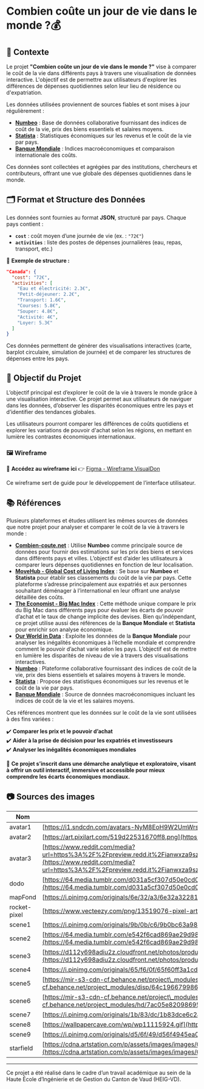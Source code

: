 #  Combien coûte un jour de vie dans le monde ?💰  

## **📖 Contexte**  
Le projet **"Combien coûte un jour de vie dans le monde ?"** vise à comparer le coût de la vie dans différents pays à travers une visualisation de données interactive. L'objectif est de permettre aux utilisateurs d'explorer les différences de dépenses quotidiennes selon leur lieu de résidence ou d'expatriation.  

Les données utilisées proviennent de sources fiables et sont mises à jour régulièrement :  

- **[Numbeo](https://www.numbeo.com/cost-of-living/)** : Base de données collaborative fournissant des indices de coût de la vie, prix des biens essentiels et salaires moyens.  
- **[Statista](https://www.statista.com/)** : Statistiques économiques sur les revenus et le coût de la vie par pays.  
- **[Banque Mondiale](https://data.worldbank.org/)** : Indices macroéconomiques et comparaison internationale des coûts.  

Ces données sont collectées et agrégées par des institutions, chercheurs et contributeurs, offrant une vue globale des dépenses quotidiennes dans le monde.  



## **🗂️ Format et Structure des Données**

Les données sont fournies au format **JSON**, structuré par pays. Chaque pays contient :

* **`cost`** : coût moyen d’une journée de vie (ex. : `"72€"`)
* **`activities`** : liste des postes de dépenses journalières (eau, repas, transport, etc.)

📌 **Exemple de structure :**

```json
"Canada": {
  "cost": "72€",
  "activities": [
    "Eau et électricité: 2.3€",
    "Petit-déjeuner: 2.2€",
    "Transport: 1.6€",
    "Courses: 5.8€",
    "Souper: 4.8€",
    "Activité: 4€",
    "Loyer: 5.3€"
  ]
}
```

Ces données permettent de générer des visualisations interactives (carte, barplot circulaire, simulation de journée) et de comparer les structures de dépenses entre les pays.



## **🎯 Objectif du Projet**  

L’objectif principal est d’explorer le coût de la vie à travers le monde grâce à une visualisation interactive. Ce projet permet aux utilisateurs de naviguer dans les données, d’observer les disparités économiques entre les pays et d’identifier des tendances globales.  

Les utilisateurs pourront comparer les différences de coûts quotidiens et explorer les variations de pouvoir d'achat selon les régions, en mettant en lumière les contrastes économiques internationaux.

### **🖼️ Wireframe**  

📌 **Accédez au wireframe ici** 👉 [Figma - Wireframe VisualDon](https://www.figma.com/design/f38k1xOrdXAziVvV0ZuVHP/VisualDon?node-id=47-3943&t=iobNvDFSUINVNXgm-1)  

Ce wireframe sert de guide pour le développement de l’interface utilisateur. 

## **📚 Références**  

Plusieurs plateformes et études utilisent les mêmes sources de données que notre projet pour analyser et comparer le coût de la vie à travers le monde :  

- **[Combien-coute.net](https://www.combien-coute.net/cout-de-la-vie/)** : Utilise **Numbeo** comme principale source de données pour fournir des estimations sur les prix des biens et services dans différents pays et villes. L’objectif est d’aider les utilisateurs à comparer leurs dépenses quotidiennes en fonction de leur localisation.  
- **[MoveHub - Global Cost of Living Index](https://www.movehub.com/blog/cost-of-living-index/)** : Se base sur **Numbeo** et **Statista** pour établir ses classements du coût de la vie par pays. Cette plateforme s’adresse principalement aux expatriés et aux personnes souhaitant déménager à l’international en leur offrant une analyse détaillée des coûts.  
- **[The Economist - Big Mac Index](https://www.economist.com/big-mac-index/)** : Cette méthode unique compare le prix du Big Mac dans différents pays pour évaluer les écarts de pouvoir d’achat et le taux de change implicite des devises. Bien qu’indépendant, ce projet utilise aussi des références de la **Banque Mondiale** et **Statista** pour enrichir son analyse économique.  
- **[Our World in Data](https://ourworldindata.org/)** : Exploite les données de la **Banque Mondiale** pour analyser les inégalités économiques à l’échelle mondiale et comprendre comment le pouvoir d’achat varie selon les pays. L’objectif est de mettre en lumière les disparités de niveau de vie à travers des visualisations interactives.  
- **[Numbeo](https://www.numbeo.com/cost-of-living/)** : Plateforme collaborative fournissant des indices de coût de la vie, prix des biens essentiels et salaires moyens à travers le monde.  
- **[Statista](https://www.statista.com/)** : Propose des statistiques économiques sur les revenus et le coût de la vie par pays.  
- **[Banque Mondiale](https://data.worldbank.org/)** : Source de données macroéconomiques incluant les indices de coût de la vie et les salaires moyens.  

Ces références montrent que les données sur le coût de la vie sont utilisées à des fins variées :  

✔️ **Comparer les prix et le pouvoir d’achat**  
✔️ **Aider à la prise de décision pour les expatriés et investisseurs**  
✔️ **Analyser les inégalités économiques mondiales**  

📌 **Ce projet s’inscrit dans une démarche analytique et exploratoire, visant à offrir un outil interactif, immersive et accessible pour mieux comprendre les écarts économiques mondiaux.** 


## **📷 Sources des images**

| Nom          | Lien                                                                                                                                                                                                                                                                                                                                                           |
| ------------ | -------------------------------------------------------------------------------------------------------------------------------------------------------------------------------------------------------------------------------------------------------------------------------------------------------------------------------------------------------------- |
| avatar1      | [https://i1.sndcdn.com/avatars-NyM8EoH9W2UmWrsu-zfB8Yw-t500x500.jpg](https://i1.sndcdn.com/avatars-NyM8EoH9W2UmWrsu-zfB8Yw-t500x500.jpg)                                                                                                                                                                                                                       |
| avatar2      | [https://art.pixilart.com/519d22531670ff8.png](https://art.pixilart.com/519d22531670ff8.png)                                                                                                                                                                                                                                                                   |
| avatar3      | [https://www.reddit.com/media?url=https%3A%2F%2Fpreview.redd.it%2Fianwxza9szq81.png%3Fwidth%3D1080%26crop%3Dsmart%26auto%3Dwebp%26s%3D95dc61d08256d56628a055f07cd269246f98855d](https://www.reddit.com/media?url=https%3A%2F%2Fpreview.redd.it%2Fianwxza9szq81.png%3Fwidth%3D1080%26crop%3Dsmart%26auto%3Dwebp%26s%3D95dc61d08256d56628a055f07cd269246f98855d) |
| dodo         | [https://64.media.tumblr.com/d031a5cf307d50e0cd027fb37ba53457/tumblr\_pc11hqvLWD1xwr65fo1\_500.gif](https://64.media.tumblr.com/d031a5cf307d50e0cd027fb37ba53457/tumblr_pc11hqvLWD1xwr65fo1_500.gif)                                                                                                                                                           |
| mapFond      | [https://i.pinimg.com/originals/6e/32/a3/6e32a32281a46894e5c5857e19c63cf2.gif](https://i.pinimg.com/originals/6e/32/a3/6e32a32281a46894e5c5857e19c63cf2.gif)                                                                                                                                                                                                   |
| rocket-pixel | [https://www.vecteezy.com/png/13519076-pixel-art-rocket](https://www.vecteezy.com/png/13519076-pixel-art-rocket)                                                                                                                                                                                                                                               |
| scene1       | [https://i.pinimg.com/originals/9b/0b/c6/9b0bc63a987fbaa2beaa44ba94e105d7.gif](https://i.pinimg.com/originals/9b/0b/c6/9b0bc63a987fbaa2beaa44ba94e105d7.gif)                                                                                                                                                                                                   |
| scene2       | [https://64.media.tumblr.com/e542f6cad869ae29d9806ff3a8ac0d85/c3e560fa3a85d23e-a2/s500x750/cf3e94ceb1d0d2c41dc5213ca7c7e4f39a033dac.gif](https://64.media.tumblr.com/e542f6cad869ae29d9806ff3a8ac0d85/c3e560fa3a85d23e-a2/s500x750/cf3e94ceb1d0d2c41dc5213ca7c7e4f39a033dac.gif)                                                                               |
| scene3       | [https://d112y698adiu2z.cloudfront.net/photos/production/software\_photos/002/429/881/datas/original.gif](https://d112y698adiu2z.cloudfront.net/photos/production/software_photos/002/429/881/datas/original.gif)                                                                                                                                              |
| scene4       | [https://i.pinimg.com/originals/65/f6/0f/65f60ff3a1cda360b27f1814943f8b62.gif](https://i.pinimg.com/originals/65/f6/0f/65f60ff3a1cda360b27f1814943f8b62.gif)                                                                                                                                                                                                   |
| scene5       | [https://mir-s3-cdn-cf.behance.net/project\_modules/disp/64c19667998673.5b4ddee2642c3.gif](https://mir-s3-cdn-cf.behance.net/project_modules/disp/64c19667998673.5b4ddee2642c3.gif)                                                                                                                                                                            |
| scene6       | [https://mir-s3-cdn-cf.behance.net/project\_modules/hd/7ac05e82098695.5d133ab9ac506.gif](https://mir-s3-cdn-cf.behance.net/project_modules/hd/7ac05e82098695.5d133ab9ac506.gif)                                                                                                                                                                                |
| scene7       | [https://i.pinimg.com/originals/1b/83/dc/1b83dce6c2a59c92d2dfdd14df85c377.gif](https://i.pinimg.com/originals/1b/83/dc/1b83dce6c2a59c92d2dfdd14df85c377.gif)                                                                                                                                                                                                   |
| scene8       | [https://wallpapercave.com/wp/wp11115924.gif](https://wallpapercave.com/wp/wp11115924.gif)                                                                                                                                                                                                                                                                     |
| scene9       | [https://i.pinimg.com/originals/d5/6f/49/d56f4945ea02b29d1ef5a8ea9042c8c9.gif](https://i.pinimg.com/originals/d5/6f/49/d56f4945ea02b29d1ef5a8ea9042c8c9.gif)                                                                                                                                                                                                   |
| starfield    | [https://cdna.artstation.com/p/assets/images/images/058/151/774/original/yana-chuklova-.gif?1673499537](https://cdna.artstation.com/p/assets/images/images/058/151/774/original/yana-chuklova-.gif?1673499537)                                                                                                                                                 |


---
Ce projet a été réalisé dans le cadre d’un travail académique au sein de la Haute École d’Ingénierie et de Gestion du Canton de Vaud (HEIG-VD).

